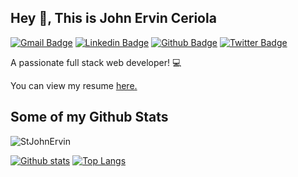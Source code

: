 ## Hey 👋, This is John Ervin Ceriola
[![Gmail Badge](https://img.shields.io/badge/-johnervin.ceriola@outlook.com-c14438?style=flat&logo=Gmail&logoColor=white&link=mailto:johnervin.ceriola@outlook.com)](mailto:johnervin.ceriola@outlook.com) 
[![Linkedin Badge](https://img.shields.io/badge/-johnervin-ceriola-882abb1a1-0072b1?style=flat&logo=Linkedin&logoColor=white&link=https://www.linkedin.com/in/johnervin-ceriola-882abb1a1/)](https://www.linkedin.com/in/johnervin-ceriola-882abb1a1/) [![Github Badge](https://img.shields.io/badge/-StJohnErvin-grey?style=flat&logo=github&logoColor=white&link=https://github.com/StJohnErvin/)](https://www.github.com/StJohnErvin/) [![Twitter Badge](https://img.shields.io/badge/-JohnErv39143379-00acee?style=flat&logo=twitter&logoColor=white&link=https://twitter.com/JohnErv39143379/)](https://www.twitter.com/JohnErv39143379/) <p align='left'>A passionate full stack web developer! 💻</p><p align='left'> You can view my resume <a href='https://github.com/StJohnErvin ' target=_blank><u>here</u>.</a></p>
## Some of my Github Stats
<p align=left> <img src=https://komarev.com/ghpvc/?username=StJohnErvin alt=StJohnErvin /> </p>

[![Github stats](https://github-readme-stats.vercel.app/api?username=StJohnErvin&show_icons=true&include_all_commits=true)](https://github.com/StJohnErvin/github-readme-stats)
[![Top Langs](https://github-readme-stats.vercel.app/api/top-langs/?username=StJohnErvin&layout=compact)](https://github.com/StJohnErvin/github-readme-stats)
